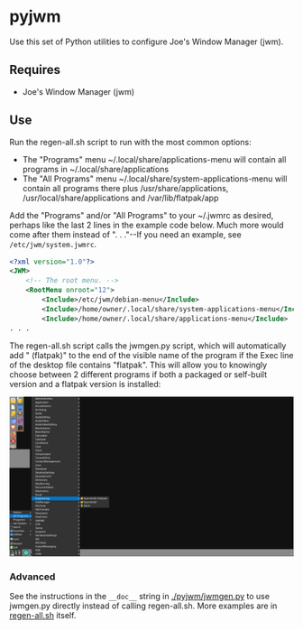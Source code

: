 # pyjwm
Use this set of Python utilities to configure Joe's Window Manager (jwm).

## Requires
- Joe's Window Manager (jwm)

## Use
Run the regen-all.sh script to run with the most common options:
- The "Programs" menu ~/.local/share/applications-menu will contain all programs in ~/.local/share/applications
- The "All Programs" menu ~/.local/share/system-applications-menu will contain all programs there plus /usr/share/applications, /usr/local/share/applications and /var/lib/flatpak/app

Add the "Programs" and/or "All Programs" to your ~/.jwmrc as desired, perhaps like the last 2 lines in the example code below. Much more would come after them instead of ". . ."--If you need an example, see `/etc/jwm/system.jwmrc`.
```XML
<?xml version="1.0"?>
<JWM>
    <!-- The root menu. -->
    <RootMenu onroot="12">
        <Include>/etc/jwm/debian-menu</Include>
        <Include>/home/owner/.local/share/system-applications-menu</Include>
        <Include>/home/owner/.local/share/applications-menu</Include>
. . .
```

The regen-all.sh script calls the jwmgen.py script, which will automatically add " (flatpak)" to the end of the visible name of the program if the Exec line of the desktop file contains "flatpak". This will allow you to knowingly choose between 2 different programs if both a packaged or self-built version and a flatpak version is installed:

![Screenshot of OpenSCAD and OpenSCAD (flatpak) icons coexisting](screenshot.png)

### Advanced
See the instructions in the `__doc__` string in [./pyjwm/jwmgen.py](pyjwm/jwmgen.py) to use jwmgen.py directly instead of calling regen-all.sh. More examples are in [regen-all.sh](regen-all.sh) itself.
